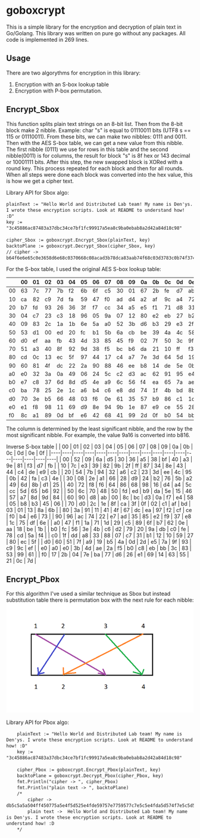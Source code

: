 # goboxcrypt

This is a simple library for the encryption and decryption of plain text in Go/Golang. This library was written on pure go without any packages. All code is implemented in 269 lines.

## Usage

There are two algorythms for encryption in this library:
1.  Encryption with an S-box lookup table
2. Encryption with P-box permutation.

## Encrypt_Sbox

This function splits plain text strings on an 8-bit list. Then from the 8-bit block make 2 nibble. Example: char "s" is equal to 01110011 bits (UTF8 s == 115 or 01110011). From these bits, we can make two nibbles: 0111 and 0011. Then with the AES S-box table, we can get a new value from this nibble. The first nibble (0111) we use for rows in this table and the second nibble(0011) is for columns, the result for block "s" is 8f hex or 143 decimal or 10001111 bits. After this step, the new swapped block is XORed with a round key. This process repeated for each block and then for all rounds. When all steps were done each block was converted into the hex value, this is how we get a cipher text.

Library API for Sbox algo:
```
plainText := "Hello World and Distributed Lab team! My name is Den'ys. I wrote these encryption scripts. Look at README to understand how! :D"
key := "3c45886ac87483a37dbc34ce7bf1fc99917a5ea8c9ba0ebab8a2d42a84d18c98"

cipher_Sbox := goboxcrypt.Encrypt_Sbox(plainText, key)
backtoPlane := goboxcrypt.Decrypt_Sbox(cipher_Sbox, key)
// cipher ->  b64f6e6e65c0e3658d6e68c0370668c08acad3b78dca83aab74f68c03d3783c0b74f374542c0ff21c00637454fc0cad3c08a4f069f21d36bc081c0fc8d65b74fc0b7804fd34fc04f061b8d2132b7ca6506c0d31b8dca32b7d36bc03d6565c4c037b7c0e2e4f78affe4c0b765c0aa06684f8dd3b7370668c08065fc42c07c8a
```
 

For the S-box table, I used the original AES S-box lookup table:

|                                                                                                                                                           |                                                                            00                                                                             |                                                                            01                                                                             |                                                                            02                                                                             |                                                                            03                                                                             |                                                                            04                                                                             |                                                                            05                                                                             |                                                                            06                                                                             |                                                                            07                                                                             |                                                                            08                                                                             |                                                                            09                                                                             |                                                                            0a                                                                             |                                                                            0b                                                                             |                                                                            0c                                                                             |                                                                            0d                                                                             |                                                                            0e                                                                             |                                                                            0f                                                                             |
|-----------------------------------------------------------------------------------------------------------------------------------------------------------|-----------------------------------------------------------------------------------------------------------------------------------------------------------|-----------------------------------------------------------------------------------------------------------------------------------------------------------|-----------------------------------------------------------------------------------------------------------------------------------------------------------|-----------------------------------------------------------------------------------------------------------------------------------------------------------|-----------------------------------------------------------------------------------------------------------------------------------------------------------|-----------------------------------------------------------------------------------------------------------------------------------------------------------|-----------------------------------------------------------------------------------------------------------------------------------------------------------|-----------------------------------------------------------------------------------------------------------------------------------------------------------|-----------------------------------------------------------------------------------------------------------------------------------------------------------|-----------------------------------------------------------------------------------------------------------------------------------------------------------|-----------------------------------------------------------------------------------------------------------------------------------------------------------|-----------------------------------------------------------------------------------------------------------------------------------------------------------|-----------------------------------------------------------------------------------------------------------------------------------------------------------|-----------------------------------------------------------------------------------------------------------------------------------------------------------|-----------------------------------------------------------------------------------------------------------------------------------------------------------|-----------------------------------------------------------------------------------------------------------------------------------------------------------|
|                                                                            00                                                                             |                                                                            63                                                                             |                                                                            7c                                                                             |                                                                            77                                                                             |                                                                            7b                                                                             |                                                                            f2                                                                             |                                                                            6b                                                                             |                                                                            6f                                                                             |                                                                            c5                                                                             |                                                                            30                                                                             |                                                                            01                                                                             |                                                                            67                                                                             |                                                                            2b                                                                             |                                                                            fe                                                                             |                                                                            d7                                                                             |                                                                            ab                                                                             |                                                                            76                                                                             |
|                                                                            10                                                                             |                                                                            ca                                                                             |                                                                            82                                                                             |                                                                            c9                                                                             |                                                                            7d                                                                             |                                                                            fa                                                                             |                                                                            59                                                                             |                                                                            47                                                                             |                                                                            f0                                                                             |                                                                            ad                                                                             |                                                                            d4                                                                             |                                                                            a2                                                                             |                                                                            af                                                                             |                                                                            9c                                                                             |                                                                            a4                                                                             |                                                                            72                                                                             |                                                                            c0                                                                             |
|                                                                            20                                                                             |                                                                            b7                                                                             |                                                                            fd                                                                             |                                                                            93                                                                             |                                                                            26                                                                             |                                                                            36                                                                             |                                                                            3f                                                                             |                                                                            f7                                                                             |                                                                            cc                                                                             |                                                                            34                                                                             |                                                                            a5                                                                             |                                                                            e5                                                                             |                                                                            f1                                                                             |                                                                            71                                                                             |                                                                            d8                                                                             |                                                                            31                                                                             |                                                                            15                                                                             |
|                                                                            30                                                                             |                                                                            04                                                                             |                                                                            c7                                                                             |                                                                            23                                                                             |                                                                            c3                                                                             |                                                                            18                                                                             |                                                                            96                                                                             |                                                                            05                                                                             |                                                                            9a                                                                             |                                                                            07                                                                             |                                                                            12                                                                             |                                                                            80                                                                             |                                                                            e2                                                                             |                                                                            eb                                                                             |                                                                            27                                                                             |                                                                            b2                                                                             |                                                                            75                                                                             |
|                                                                            40                                                                             |                                                                            09                                                                             |                                                                            83                                                                             |                                                                            2c                                                                             |                                                                            1a                                                                             |                                                                            1b                                                                             |                                                                            6e                                                                             |                                                                            5a                                                                             |                                                                            a0                                                                             |                                                                            52                                                                             |                                                                            3b                                                                             |                                                                            d6                                                                             |                                                                            b3                                                                             |                                                                            29                                                                             |                                                                            e3                                                                             |                                                                            2f                                                                             |                                                                            84                                                                             |
|                                                                            50                                                                             |                                                                            53                                                                             |                                                                            d1                                                                             |                                                                            00                                                                             |                                                                            ed                                                                             |                                                                            20                                                                             |                                                                            fc                                                                             |                                                                            b1                                                                             |                                                                            5b                                                                             |                                                                            6a                                                                             |                                                                            cb                                                                             |                                                                            be                                                                             |                                                                            39                                                                             |                                                                            4a                                                                             |                                                                            4c                                                                             |                                                                            58                                                                             |                                                                            cf                                                                             |
|                                                                            60                                                                             |                                                                            d0                                                                             |                                                                            ef                                                                             |                                                                            aa                                                                             |                                                                            fb                                                                             |                                                                            43                                                                             |                                                                            4d                                                                             |                                                                            33                                                                             |                                                                            85                                                                             |                                                                            45                                                                             |                                                                            f9                                                                             |                                                                            02                                                                             |                                                                            7f                                                                             |                                                                            50                                                                             |                                                                            3c                                                                             |                                                                            9f                                                                             |                                                                            a8                                                                             |
|                                                                            70                                                                             |                                                                            51                                                                             |                                                                            a3                                                                             |                                                                            40                                                                             |                                                                            8f                                                                             |                                                                            92                                                                             |                                                                            9d                                                                             |                                                                            38                                                                             |                                                                            f5                                                                             |                                                                            bc                                                                             |                                                                            b6                                                                             |                                                                            da                                                                             |                                                                            21                                                                             |                                                                            10                                                                             |                                                                            ff                                                                             |                                                                            f3                                                                             |                                                                            d2                                                                             |
|                                                                            80                                                                             |                                                                            cd                                                                             |                                                                            0c                                                                             |                                                                            13                                                                             |                                                                            ec                                                                             |                                                                            5f                                                                             |                                                                            97                                                                             |                                                                            44                                                                             |                                                                            17                                                                             |                                                                            c4                                                                             |                                                                            a7                                                                             |                                                                            7e                                                                             |                                                                            3d                                                                             |                                                                            64                                                                             |                                                                            5d                                                                             |                                                                            19                                                                             |                                                                            73                                                                             |
|                                                                            90                                                                             |                                                                            60                                                                             |                                                                            81                                                                             |                                                                            4f                                                                             |                                                                            dc                                                                             |                                                                            22                                                                             |                                                                            2a                                                                             |                                                                            90                                                                             |                                                                            88                                                                             |                                                                            46                                                                             |                                                                            ee                                                                             |                                                                            b8                                                                             |                                                                            14                                                                             |                                                                            de                                                                             |                                                                            5e                                                                             |                                                                            0b                                                                             |                                                                            db                                                                             |
|                                                                            a0                                                                             |                                                                            e0                                                                             |                                                                            32                                                                             |                                                                            3a                                                                             |                                                                            0a                                                                             |                                                                            49                                                                             |                                                                            06                                                                             |                                                                            24                                                                             |                                                                            5c                                                                             |                                                                            c2                                                                             |                                                                            d3                                                                             |                                                                            ac                                                                             |                                                                            62                                                                             |                                                                            91                                                                             |                                                                            95                                                                             |                                                                            e4                                                                             |                                                                            79                                                                             |
|                                                                            b0                                                                             |                                                                            e7                                                                             |                                                                            c8                                                                             |                                                                            37                                                                             |                                                                            6d                                                                             |                                                                            8d                                                                             |                                                                            d5                                                                             |                                                                            4e                                                                             |                                                                            a9                                                                             |                                                                            6c                                                                             |                                                                            56                                                                             |                                                                            f4                                                                             |                                                                            ea                                                                             |                                                                            65                                                                             |                                                                            7a                                                                             |                                                                            ae                                                                             |                                                                            08                                                                             |
|                                                                            c0                                                                             |                                                                            ba                                                                             |                                                                            78                                                                             |                                                                            25                                                                             |                                                                            2e                                                                             |                                                                            1c                                                                             |                                                                            a6                                                                             |                                                                            b4                                                                             |                                                                            c6                                                                             |                                                                            e8                                                                             |                                                                            dd                                                                             |                                                                            74                                                                             |                                                                            1f                                                                             |                                                                            4b                                                                             |                                                                            bd                                                                             |                                                                            8b                                                                             |                                                                            8a                                                                             |
|                                                                            d0                                                                             |                                                                            70                                                                             |                                                                            3e                                                                             |                                                                            b5                                                                             |                                                                            66                                                                             |                                                                            48                                                                             |                                                                            03                                                                             |                                                                            f6                                                                             |                                                                            0e                                                                             |                                                                            61                                                                             |                                                                            35                                                                             |                                                                            57                                                                             |                                                                            b9                                                                             |                                                                            86                                                                             |                                                                            c1                                                                             |                                                                            1d                                                                             |                                                                            9e                                                                             |
|                                                                            e0                                                                             |                                                                            e1                                                                             |                                                                            f8                                                                             |                                                                            98                                                                             |                                                                            11                                                                             |                                                                            69                                                                             |                                                                            d9                                                                             |                                                                            8e                                                                             |                                                                            94                                                                             |                                                                            9b                                                                             |                                                                            1e                                                                             |                                                                            87                                                                             |                                                                            e9                                                                             |                                                                            ce                                                                             |                                                                            55                                                                             |                                                                            28                                                                             |                                                                            df                                                                             |
|                                                                            f0                                                                             |                                                                            8c                                                                             |                                                                            a1                                                                             |                                                                            89                                                                             |                                                                            0d                                                                             |                                                                            bf                                                                             |                                                                            e6                                                                             |                                                                            42                                                                             |                                                                            68                                                                             |                                                                            41                                                                             |                                                                            99                                                                             |                                                                            2d                                                                             |                                                                            0f                                                                             |                                                                            b0                                                                             |                                                                            54                                                                             |                                                                            bb                                                                             |                                                                            16                                                                             |
 
The column is determined by the least significant nibble, and the row by the most significant nibble. For example, the value 9a16 is converted into b816.

Inverse S-box table
|    | 00 | 01 | 02 | 03 | 04 | 05 | 06 | 07 | 08 | 09 | 0a | 0b | 0c | 0d | 0e | 0f |
|----|----|----|----|----|----|----|----|----|----|----|----|----|----|----|----|----|
| 00 | 52 | 09 | 6a | d5 | 30 | 36 | a5 | 38 | bf | 40 | a3 | 9e | 81 | f3 | d7 | fb |
| 10 | 7c | e3 | 39 | 82 | 9b | 2f | ff | 87 | 34 | 8e | 43 | 44 | c4 | de | e9 | cb |
| 20 | 54 | 7b | 94 | 32 | a6 | c2 | 23 | 3d | ee | 4c | 95 | 0b | 42 | fa | c3 | 4e |
| 30 | 08 | 2e | a1 | 66 | 28 | d9 | 24 | b2 | 76 | 5b | a2 | 49 | 6d | 8b | d1 | 25 |
| 40 | 72 | f8 | f6 | 64 | 86 | 68 | 98 | 16 | d4 | a4 | 5c | cc | 5d | 65 | b6 | 92 |
| 50 | 6c | 70 | 48 | 50 | fd | ed | b9 | da | 5e | 15 | 46 | 57 | a7 | 8d | 9d | 84 |
| 60 | 90 | d8 | ab | 00 | 8c | bc | d3 | 0a | f7 | e4 | 58 | 05 | b8 | b3 | 45 | 06 |
| 70 | d0 | 2c | 1e | 8f | ca | 3f | 0f | 02 | c1 | af | bd | 03 | 01 | 13 | 8a | 6b |
| 80 | 3a | 91 | 11 | 41 | 4f | 67 | dc | ea | 97 | f2 | cf | ce | f0 | b4 | e6 | 73 |
| 90 | 96 | ac | 74 | 22 | e7 | ad | 35 | 85 | e2 | f9 | 37 | e8 | 1c | 75 | df | 6e |
| a0 | 47 | f1 | 1a | 71 | 1d | 29 | c5 | 89 | 6f | b7 | 62 | 0e | aa | 18 | be | 1b |
| b0 | fc | 56 | 3e | 4b | c6 | d2 | 79 | 20 | 9a | db | c0 | fe | 78 | cd | 5a | f4 |
| c0 | 1f | dd | a8 | 33 | 88 | 07 | c7 | 31 | b1 | 12 | 10 | 59 | 27 | 80 | ec | 5f |
| d0 | 60 | 51 | 7f | a9 | 19 | b5 | 4a | 0d | 2d | e5 | 7a | 9f | 93 | c9 | 9c | ef |
| e0 | a0 | e0 | 3b | 4d | ae | 2a | f5 | b0 | c8 | eb | bb | 3c | 83 | 53 | 99 | 61 |
| f0 | 17 | 2b | 04 | 7e | ba | 77 | d6 | 26 | e1 | 69 | 14 | 63 | 55 | 21 | 0c | 7d |

## Encrypt_Pbox

For this algorithm I've used a similar technique as Sbox but instead substitution table there is permutation box with the next rule for each nibble:
![my_pbox_implementation](./imgs/my_pbox_implementation.png)

Library API for Pbox algo:
```
	plainText := "Hello World and Distributed Lab team! My name is Den'ys. I wrote these encryption scripts. Look at README to understand how! :D"
	key := "3c45886ac87483a37dbc34ce7bf1fc99917a5ea8c9ba0ebab8a2d42a84d18c98"

	cipher_Pbox := goboxcrypt.Encrypt_Pbox(plainText, key)
	backtoPlane = goboxcrypt.Decrypt_Pbox(cipher_Pbox, key)
	fmt.Println("cipher -> ", cipher_Pbox)
	fmt.Println("plain text -> ", backtoPlane)
	/*
		cipher ->  db5c5a5a504ff450775a5e4f5d525e4fde59757e7759577c7e5c5e4fda5d574f7e5c5d584d4fd8794f525d585c4f59754fde5c52447975424fd94f7477507e5c4f7e5b5c755c4f5c525577797f7e5950524f755577597f7e75424fda5050514f5d7e4ff7dcddded8dc4f7e504f7c525e5c77757e5d525e4f5b50744d4f63de
		plain text ->  Hello World and Distributed Lab team! My name is Den'ys. I wrote these encryption scripts. Look at README to understand how! :D
	*/
```